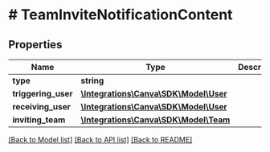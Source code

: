 # # TeamInviteNotificationContent

## Properties

Name | Type | Description | Notes
------------ | ------------- | ------------- | -------------
**type** | **string** |  |
**triggering_user** | [**\Integrations\Canva\SDK\Model\User**](User.md) |  |
**receiving_user** | [**\Integrations\Canva\SDK\Model\User**](User.md) |  |
**inviting_team** | [**\Integrations\Canva\SDK\Model\Team**](Team.md) |  |

[[Back to Model list]](../../README.md#models) [[Back to API list]](../../README.md#endpoints) [[Back to README]](../../README.md)
